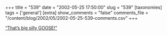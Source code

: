 +++
title = "539"
date = "2002-05-25 17:50:00"
slug = "539"
[taxonomies]
tags = ['general']
[extra]
show_comments = "false"
comments_file = "/content/blog/2002/05/2002-05-25-539-comments.csv"
+++

[“That’s big silly GOOSE!”](http://www.tiptonium.com/videogames/favorites/Lair%20of%20the%20Bemani%20Bastards.htm)
